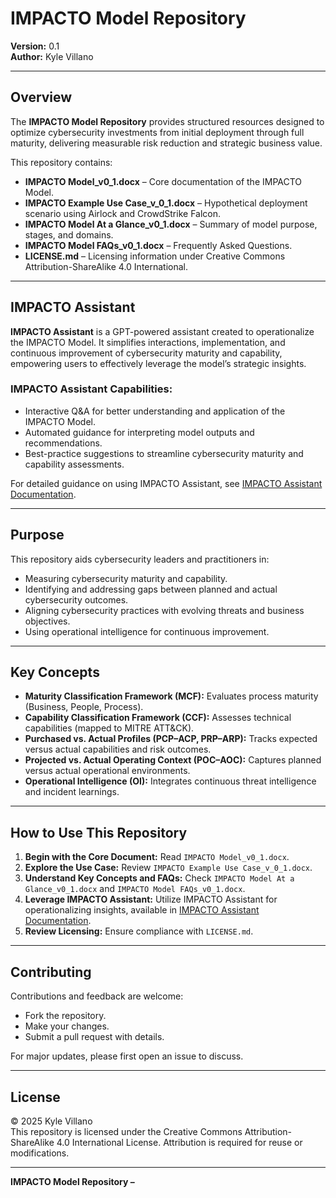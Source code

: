 # IMPACTO Model Repository

**Version:** 0.1  
**Author:** Kyle Villano

---

## Overview

The **IMPACTO Model Repository** provides structured resources designed to optimize cybersecurity investments from initial deployment through full maturity, delivering measurable risk reduction and strategic business value.

This repository contains:

- **IMPACTO Model_v0_1.docx** – Core documentation of the IMPACTO Model.
- **IMPACTO Example Use Case_v_0_1.docx** – Hypothetical deployment scenario using Airlock and CrowdStrike Falcon.
- **IMPACTO Model At a Glance_v0_1.docx** – Summary of model purpose, stages, and domains.
- **IMPACTO Model FAQs_v0_1.docx** – Frequently Asked Questions.
- **LICENSE.md** – Licensing information under Creative Commons Attribution-ShareAlike 4.0 International.

---

## IMPACTO Assistant

**IMPACTO Assistant** is a GPT-powered assistant created to operationalize the IMPACTO Model. It simplifies interactions, implementation, and continuous improvement of cybersecurity maturity and capability, empowering users to effectively leverage the model’s strategic insights.

### IMPACTO Assistant Capabilities:

- Interactive Q&A for better understanding and application of the IMPACTO Model.
- Automated guidance for interpreting model outputs and recommendations.
- Best-practice suggestions to streamline cybersecurity maturity and capability assessments.

For detailed guidance on using IMPACTO Assistant, see [IMPACTO Assistant Documentation](docs/impacto-assistant.md).

---

## Purpose

This repository aids cybersecurity leaders and practitioners in:

- Measuring cybersecurity maturity and capability.
- Identifying and addressing gaps between planned and actual cybersecurity outcomes.
- Aligning cybersecurity practices with evolving threats and business objectives.
- Using operational intelligence for continuous improvement.

---

## Key Concepts

- **Maturity Classification Framework (MCF):** Evaluates process maturity (Business, People, Process).
- **Capability Classification Framework (CCF):** Assesses technical capabilities (mapped to MITRE ATT&CK).
- **Purchased vs. Actual Profiles (PCP–ACP, PRP–ARP):** Tracks expected versus actual capabilities and risk outcomes.
- **Projected vs. Actual Operating Context (POC–AOC):** Captures planned versus actual operational environments.
- **Operational Intelligence (OI):** Integrates continuous threat intelligence and incident learnings.

---

## How to Use This Repository

1. **Begin with the Core Document:** Read `IMPACTO Model_v0_1.docx`.
2. **Explore the Use Case:** Review `IMPACTO Example Use Case_v_0_1.docx`.
3. **Understand Key Concepts and FAQs:** Check `IMPACTO Model At a Glance_v0_1.docx` and `IMPACTO Model FAQs_v0_1.docx`.
4. **Leverage IMPACTO Assistant:** Utilize IMPACTO Assistant for operationalizing insights, available in [IMPACTO Assistant Documentation](docs/impacto-assistant.md).
5. **Review Licensing:** Ensure compliance with `LICENSE.md`.

---

## Contributing

Contributions and feedback are welcome:

- Fork the repository.
- Make your changes.
- Submit a pull request with details.

For major updates, please first open an issue to discuss.

---

## License

© 2025 Kyle Villano  
This repository is licensed under the Creative Commons Attribution-ShareAlike 4.0 International License. Attribution is required for reuse or modifications.

---


**IMPACTO Model Repository –**
